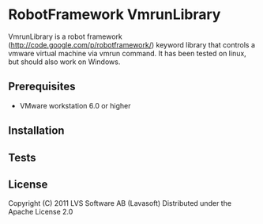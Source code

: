 # RobotFramework VmrunLibrary

VmrunLibrary is a robot framework (http://code.google.com/p/robotframework/) keyword library that controls a vmware virtual machine via vmrun command. It has been tested on linux, but should also work on Windows.

## Prerequisites

* VMware workstation 6.0 or higher

## Installation

## Tests

## License

Copyright (C) 2011 LVS Software AB (Lavasoft)
Distributed under the Apache License 2.0

